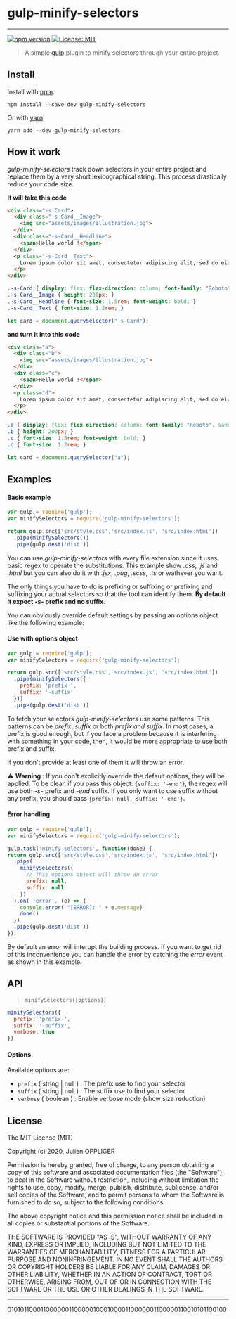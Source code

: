 # gulp-minify-selectors 
-------------------
[![npm version](https://badge.fury.io/js/gulp-minify-selectors.svg)](https://www.npmjs.com/package/gulp-minify-selectors) [![License: MIT](https://img.shields.io/badge/License-MIT-yellow.svg)](https://opensource.org/licenses/MIT)

> A simple [gulp](https://github.com/wearefractal/gulp) plugin to minify selectors through your entire project.

## Install

Install with [npm](https://npmjs.org/package/gulp-minify-selectors).

```
npm install --save-dev gulp-minify-selectors
```
Or with [yarn](https://yarnpkg.com/package/gulp-minify-selectors).
```
yarn add --dev gulp-minify-selectors
```
## How it work

*gulp-minify-selectors* track down selectors in your entire project and replace them by a very short lexicographical string. This process drastically reduce your code size.

**It will take this code**

```html
<div class="-s-Card">
  <div class="-s-Card__Image">
    <img src="assets/images/illustration.jpg">
  </div>
  <div class="-s-Card__Headline">
    <span>Hello world !</span>
  </div>
  <p class="-s-Card__Text">
    Lorem ipsum dolor sit amet, consectetur adipiscing elit, sed do eiusmod tempor incididunt ut labore et dolore magna aliqua.
  </p>
</div>
```
```css
.-s-Card { display: flex; flex-direction: column; font-family: "Roboto", sans-serif; }
.-s-Card__Image { height: 200px; }
.-s-Card__Headline { font-size: 1.5rem; font-weight: bold; }
.-s-Card__Text { font-size: 1.2rem; }
```
```js
let card = document.querySelector("-s-Card");
```

**and turn it into this code**

```html
<div class="a">
  <div class="b">
    <img src="assets/images/illustration.jpg">
  </div>
  <div class="c">
    <span>Hello world !</span>
  </div>
  <p class="d">
    Lorem ipsum dolor sit amet, consectetur adipiscing elit, sed do eiusmod tempor incididunt ut labore et dolore magna aliqua.
  </p>
</div>
```
```css
.a { display: flex; flex-direction: column; font-family: "Roboto", sans-serif; }
.b { height: 200px; }
.c { font-size: 1.5rem; font-weight: bold; }
.d { font-size: 1.2rem; }
```
```js
let card = document.querySelector("a");
```

## Examples

#### Basic example

```js
var gulp = require('gulp');
var minifySelectors = require('gulp-minify-selectors');

return gulp.src(['src/style.css','src/index.js', 'src/index.html'])
  .pipe(minifySelectors())
  .pipe(gulp.dest('dist'))
```
You can use *gulp-minify-selectors* with every file extension since it uses basic regex to operate the substitutions. This example show *.css*, *.js* and *.html* but you can also do it with *.jsx*, *.pug*, *.scss*, *.ts* or wathever you want. 

The only things you have to do is prefixing or suffixing or prefixing and suffixing your actual selectors so that the tool can identify them. **By default it expect *-s-* prefix and no suffix**.

You can obviously override default settings by passing an options object like the following example:

#### Use with options object

```js
var gulp = require('gulp');
var minifySelectors = require('gulp-minify-selectors');

return gulp.src(['src/style.css','src/index.js', 'src/index.html'])
  .pipe(minifySelectors({
    prefix: 'prefix-',
    suffix: '-suffix'
  }))
  .pipe(gulp.dest('dist'))
```

To fetch your selectors *gulp-minify-selectors* use some patterns. This patterns can be *prefix*, *suffix* or both *prefix and suffix*. In most cases, a prefix is good enough, but if you face a problem because it is interfering with something in your code, then, it would be more appropriate to use both prefix and suffix.

If you don't provide at least one of them it will throw an error.


⚠️ **Warning** : If you don't explicitly override the default options, they will be applied. To be clear, if you pass this object: `{suffix: '-end'}`, the regex will use both *-s-* prefix and *-end* suffix. If you only want to use suffix without any prefix, you should pass `{prefix: null, suffix: '-end'}`.

#### Error handling


```js
var gulp = require('gulp');
var minifySelectors = require('gulp-minify-selectors');

gulp.task('minify-selectors', function(done) {
return gulp.src(['src/style.css','src/index.js', 'src/index.html'])
  .pipe(
    minifySelectors({
      // This options object will throw an error
      prefix: null,
      suffix: null
    })
  ).on( 'error', (e) => {
    console.error( "[ERROR]: " + e.message)
    done()
  })
  .pipe(gulp.dest('dist'))
});
```

By default an error will interupt the building process. If you want to get rid of this inconvenience you can handle the error by catching the *error* event as shown in this example.


## API

> `minifySelectors([options])`

```js
minifySelectors({
  prefix: 'prefix-',
  suffix: '-suffix',
  verbose: true
})
```

#### Options

Available options are:

* `prefix` ( string | null ) : The prefix use to find your selector
* `suffix` ( string | null ) : The suffix use to find your selector
* `verbose` ( boolean ) : Enable verbose mode (show size reduction)

## License

The MIT License (MIT)

Copyright (c) 2020, Julien OPPLIGER

Permission is hereby granted, free of charge, to any person obtaining a copy of
this software and associated documentation files (the "Software"), to deal in
the Software without restriction, including without limitation the rights to
use, copy, modify, merge, publish, distribute, sublicense, and/or sell copies of
the Software, and to permit persons to whom the Software is furnished to do so,
subject to the following conditions:

The above copyright notice and this permission notice shall be included in all
copies or substantial portions of the Software.

THE SOFTWARE IS PROVIDED "AS IS", WITHOUT WARRANTY OF ANY KIND, EXPRESS OR
IMPLIED, INCLUDING BUT NOT LIMITED TO THE WARRANTIES OF MERCHANTABILITY, FITNESS
FOR A PARTICULAR PURPOSE AND NONINFRINGEMENT. IN NO EVENT SHALL THE AUTHORS OR
COPYRIGHT HOLDERS BE LIABLE FOR ANY CLAIM, DAMAGES OR OTHER LIABILITY, WHETHER
IN AN ACTION OF CONTRACT, TORT OR OTHERWISE, ARISING FROM, OUT OF OR IN
CONNECTION WITH THE SOFTWARE OR THE USE OR OTHER DEALINGS IN THE SOFTWARE.

---------------------

0101011000110000001100000100010000110000001100000110010101100100 